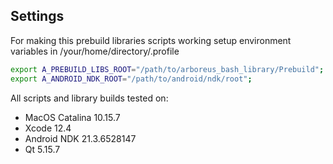## Settings

For making this prebuild libraries scripts working setup environment variables in /your/home/directory/.profile

```bash
export A_PREBUILD_LIBS_ROOT="/path/to/arboreus_bash_library/Prebuild";
export A_ANDROID_NDK_ROOT="/path/to/android/ndk/root";
```

All scripts and library builds tested on:
* MacOS Catalina 10.15.7
* Xcode 12.4
* Android NDK 21.3.6528147
* Qt 5.15.7